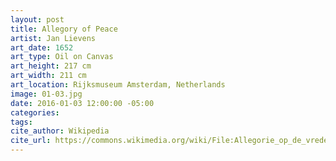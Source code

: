 ```yaml
---
layout: post
title: Allegory of Peace
artist: Jan Lievens
art_date: 1652
art_type: Oil on Canvas
art_height: 217 cm
art_width: 211 cm
art_location: Rijksmuseum Amsterdam, Netherlands
image: 01-03.jpg
date: 2016-01-03 12:00:00 -05:00
categories:
tags:
cite_author: Wikipedia
cite_url: https://commons.wikimedia.org/wiki/File:Allegorie_op_de_vrede_Rijksmuseum_SK-A-612.jpeg
---
```

